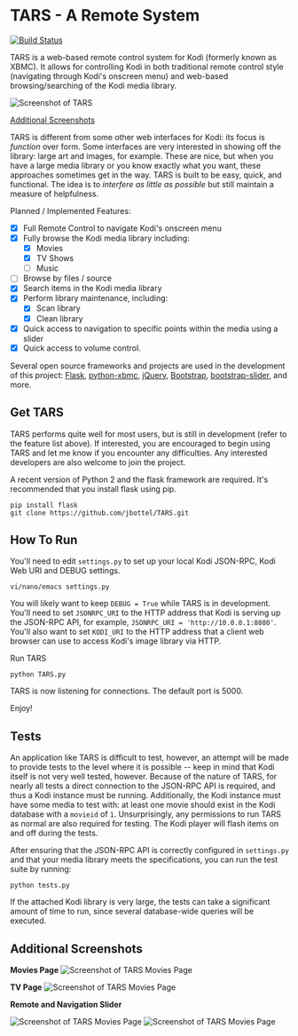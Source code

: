 TARS - A Remote System
======================
[![Build Status](https://travis-ci.org/jbottel/TARS.svg?branch=master)](https://travis-ci.org/jbottel/TARS)

TARS is a web-based remote control system for Kodi (formerly known as XBMC). It allows for controlling Kodi in both traditional remote control style (navigating through Kodi's onscreen menu) and web-based browsing/searching of the Kodi media library. 

![Screenshot of TARS](http://jbottel.github.io/TARS/img/front-page-with-remote.png)

[Additional Screenshots](#additional-screenshots)

TARS is different from some other web interfaces for Kodi: its focus is _function_ over form. Some interfaces are very interested in showing off the library: large art and images, for example. These are nice, but when you have a large media library or you know exactly what you want, these approaches sometimes get in the way. TARS is built to be easy, quick, and functional. The idea is to _interfere as little as possible_ but still maintain a measure of helpfulness. 

Planned / Implemented Features:
- [x] Full Remote Control to navigate Kodi's onscreen menu
- [x] Fully browse the Kodi media library including:
  - [x] Movies
  - [x] TV Shows
  - [ ] Music
- [ ] Browse by files / source
- [x] Search items in the Kodi media library
- [x] Perform library maintenance, including:
  - [x] Scan library
  - [x] Clean library
- [x] Quick access to navigation to specific points within the media using a slider
- [x] Quick access to volume control.

Several open source frameworks and projects are used in the development of this project: [Flask](http://flask.pocoo.org/), [python-xbmc](https://github.com/jcsaaddupuy/python-xbmc), [jQuery](http://jquery.com/), [Bootstrap](http://getbootstrap.com/), [bootstrap-slider](https://github.com/seiyria/bootstrap-slider), and more.

Get TARS
--------------
TARS performs quite well for most users, but is still in development (refer to the feature list above). If interested, you are encouraged to begin using TARS and let me know if you encounter any difficulties. Any interested developers are also welcome to join the project.

A recent version of Python 2 and the flask framework are required. It's recommended that you install flask using pip.
```
pip install flask
git clone https://github.com/jbottel/TARS.git
```

How To Run
----------
You'll need to edit `settings.py` to set up your local Kodi JSON-RPC, Kodi Web URI and DEBUG settings.
```
vi/nano/emacs settings.py 
```

You will likely want to keep `DEBUG = True` while TARS is in development. You'll need to set `JSONRPC_URI` to the HTTP address that Kodi is serving up the JSON-RPC API, for example, `JSONRPC_URI = 'http://10.0.0.1:8080'`. You'll also want to set `KODI_URI` to the HTTP address that a client web browser can use to access Kodi's image library via HTTP.

Run TARS
```
python TARS.py
```

TARS is now listening for connections. The default port is 5000.

Enjoy!


Tests
----------
An application like TARS is difficult to test, however, an attempt will be made to provide tests to the level where it is possible -- keep in mind that Kodi itself is not very well tested, however. Because of the nature of TARS, for nearly all tests a direct connection to the JSON-RPC API is required, and thus a Kodi instance must be running. Additionally, the Kodi instance must have some media to test with: at least one movie should exist in the Kodi database with a `movieid` of `1`. Unsurprisingly, any permissions to run TARS as normal are also required for testing. The Kodi player will flash items on and off during the tests. 

After ensuring that the JSON-RPC API is correctly configured in `settings.py` and that your media library meets the specifications, you can run the test suite by running:
```
python tests.py
```

If the attached Kodi library is very large, the tests can take a significant amount of time to run, since several database-wide queries will be executed.


Additional Screenshots
----------
**Movies Page**
![Screenshot of TARS Movies Page](http://jbottel.github.io/TARS/img/movies-page.png)

**TV Page**
![Screenshot of TARS Movies Page](http://jbottel.github.io/TARS/img/tv-page.png)

**Remote and Navigation Slider**

![Screenshot of TARS Movies Page](http://jbottel.github.io/TARS/img/remote.gif)
![Screenshot of TARS Movies Page](http://jbottel.github.io/TARS/img/select.gif)
